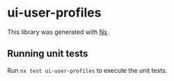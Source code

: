 # ui-user-profiles

This library was generated with [Nx](https://nx.dev).

## Running unit tests

Run `nx test ui-user-profiles` to execute the unit tests.
